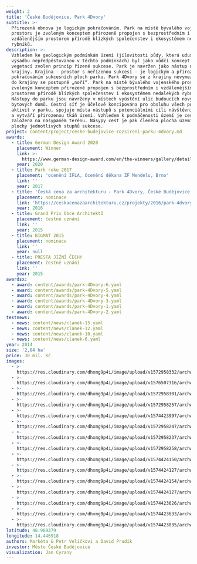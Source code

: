 ```yaml
---
weight: 2
title: 'České Budějovice, Park 4Dvory'
subtitle: >-
  Přirozená obnova je logickým pokračováním. Park na místě bývalého vojenského
  prostoru je zvoleným konceptem přirozeně propojen s bezprostředním i
  vzdálenějším prostorem přírodě blízkých společenstev i ekosystémem nedalekých
  rybníků.
description: >-
  Vzhledem ke geologickým podmínkám území (jílovitosti půdy, která udusí novou
  výsadbu nepředpěstovanou v těchto podmínkách) byl jako vůdčí koncept práce s
  vegetací zvolen princip řízené sukcese. Park je navržen jako nástup do
  krajiny. Krajina - prostor s neřízenou sukcesí - je logickým a přirozeným
  pokračováním sukcesních ploch parku. Park 4Dvory se z krajiny nevymezuje, ale
  do krajiny se postupně „noří“. Park na místě bývalého vojenského prostoru je
  zvoleným konceptem přirozeně propojen s bezprostředním i vzdálenějším
  prostorem přírodě blízkých společenstev i ekosystémem nedalekých rybníků.
  Nástupy do parku jsou navrženy v místech vyústění ulic budoucích nových
  bytových domů. Cestní síť je účelově koncipována pro obsluhu všech potřebných
  aktivit v parku, spojuje místa nástupů s potenciálními cíli návštěvníků parku
  a vytváří přirozenou tkáň území. Vzhledem k podmáčenosti území je cestní síť
  založena na nasypaném terénu. Násypy cest je pak členěna plocha území na dílčí
  plochy jednotlivých stupňů sukcese.
project: content/project/ceske-budejovice-rozsireni-parku-4dvory.md
awards:
  - title: German Design Award 2020
    placement: Winner
    link: >-
      https://www.german-design-award.com/en/the-winners/gallery/detail/27983-4courts-park.html
    year: 2020
  - title: Park roku 2017
    placement: 'ocenění IFLA, Ocenění děkana ZF Mendelu, Brno'
    link: ''
    year: 2017
  - title: 'Česká cena za architekturu - Park 4Dvory, České Budějovice'
    placement: nominace
    link: 'https://ceskacenazaarchitekturu.cz/projekty/2016/park-4dvory/'
    year: 2016
  - title: Grand Prix Obce Architektů
    placement: čestné uznání
    link: ''
    year: 2015
  - title: BIGMAT 2015
    placement: nominace
    link: ''
    year: null
  - title: PRESTA JIŽNÍ ČECHY
    placement: čestné uznání
    link: ''
    year: 2015
awardsx:
  - award: content/awards/park-4Dvory-6.yaml
  - award: content/awards/park-4Dvory-5.yaml
  - award: content/awards/park-4Dvory-4.yaml
  - award: content/awards/park-4Dvory-3.yaml
  - award: content/awards/park-4Dvory-1.yaml
  - award: content/awards/park-4Dvory-2.yaml
testnews:
  - news: content/news/clanek-15.yaml
  - news: content/news/clanek-12.yaml
  - news: content/news/clanek-10.yaml
  - news: content/news/clanek-6.yaml
year: 2014
size: '2,84 ha'
price: 30 mil. Kč
images:
  - >-
    https://res.cloudinary.com/dhxmg9p4i/image/upload/v1572958332/archweb/03_VEL_C_PARK_4DVORY_FOTA__IMG_7005_qpmoyk.jpg
  - >-
    https://res.cloudinary.com/dhxmg9p4i/image/upload/v1576507316/archweb/4dvory_bkuhsu.jpg
  - >-
    https://res.cloudinary.com/dhxmg9p4i/image/upload/v1572958301/archweb/03_VEL_C_PARK_4DVORY_FOTA__6825_hvdjgr.jpg
  - >-
    https://res.cloudinary.com/dhxmg9p4i/image/upload/v1572958257/archweb/03_VEL_C_PARK_4DVORY_FOTA__IMG_6847_vzi9u7.jpg
  - >-
    https://res.cloudinary.com/dhxmg9p4i/image/upload/v1574423997/archweb/cafeinterior_j6vu7h.jpg
  - >-
    https://res.cloudinary.com/dhxmg9p4i/image/upload/v1572958247/archweb/03_VEL_C_PARK_4DVORY_FOTA__6842_fadpee.jpg
  - >-
    https://res.cloudinary.com/dhxmg9p4i/image/upload/v1572958237/archweb/03_VEL_C_PARK_4DVORY_FOTA__IMG_7449_eltlxh.jpg
  - >-
    https://res.cloudinary.com/dhxmg9p4i/image/upload/v1572958258/archweb/03_VEL_C_PARK_4DVORY_FOTA__IMG_6511_zixche.jpg
  - >-
    https://res.cloudinary.com/dhxmg9p4i/image/upload/v1574424150/archweb/pond_by_cafe_2014_tfdhra.jpg
  - >-
    https://res.cloudinary.com/dhxmg9p4i/image/upload/v1574424127/archweb/Cafe_4Court_authors_David_Prud%C3%ADk_a_Mark%C3%A9ta_a_Petr_Veli%C4%8Dkovi_kfzbrk.jpg
  - >-
    https://res.cloudinary.com/dhxmg9p4i/image/upload/v1574424154/archweb/pond_by_entrance_2014_evqoyt.jpg
  - >-
    https://res.cloudinary.com/dhxmg9p4i/image/upload/v1574424127/archweb/pond_by_entrance_2018_ku1jdh.jpg
  - >-
    https://res.cloudinary.com/dhxmg9p4i/image/upload/v1574423626/archweb/p%C5%AFdorys_anj_zn5ful.jpg
  - >-
    https://res.cloudinary.com/dhxmg9p4i/image/upload/v1574423633/archweb/vizu2012_hnqlqu.jpg
  - >-
    https://res.cloudinary.com/dhxmg9p4i/image/upload/v1574423835/archweb/4._2018_z7qncp.jpg
latitude: 48.989379
longitude: 14.446918
authors: Markéta & Petr Veličkovi a David Prudík
investor: Město České Budějovice
visualization: Jan Cyrany
---
```


